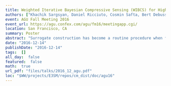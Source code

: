 ```yaml
---
title: Weighted Iterative Bayesian Compressive Sensing (WIBCS) for High Dimensional Polynomial Surrogate Construction
authors: ["Khachik Sargsyan, Daniel Ricciuto, Cosmin Safta, Bert Debusschere, Habib Najm, Peter Thornton"]
event: AGU Fall Meeting 2016
event_url: https://agu.confex.com/agu/fm16/meetingapp.cgi/
location: San Francisco, CA
summary: Poster
abstract: "Surrogate construction has become a routine procedure when facing computationally intensive studies requiring multiple evaluations of complex models. In particular, surrogate models, otherwise called emulators or response surfaces, replace complex models in uncertainty quantification (UQ) studies, including uncertainty propagation (forward UQ) and parameter estimation (inverse UQ).<br><br>Further, surrogates based on Polynomial Chaos (PC) expansions are especially convenient for forward UQ and global sensitivity analysis, also known as variance-based decomposition. However, the PC surrogate construction strongly suffers from the curse of dimensionality. With a large number of input parameters, the number of model simulations required for accurate surrogate construction is prohibitively large. Relatedly, non-adaptive PC expansions typically include infeasibly large number of basis terms far exceeding the number of available model evaluations.<br><br>We develop Weighted Iterative Bayesian Compressive Sensing (WIBCS) algorithm for adaptive basis growth and PC surrogate construction leading to a sparse, high-dimensional PC surrogate with a very few model evaluations. The surrogate is then readily employed for global sensitivity analysis leading to further dimensionality reduction. Besides numerical tests, we demonstrate the construction on the example of Accelerated Climate Model for Energy (ACME) Land Model for several output QoIs at nearly 100 FLUXNET sites covering multiple plant functional types and climates, varying 65 input parameters over broad ranges of possible values.<br><br>This work is supported by the U.S. Department of Energy, Office of Science,<br>Biological and Environmental Research, Accelerated Climate Modeling for Energy (ACME) project.<br>Sandia National Laboratories is a multi-program laboratory managed and operated by Sandia Corporation,<br>a wholly owned subsidiary of Lockheed Martin Corporation, for the U.S. Department of Energy's National<br>Nuclear Security Administration under contract DE-AC04-94AL85000.<br><br><br><br>"
date: "2016-12-14"
publishDate: "2016-12-14"
tags:  []
all_day:  false
featured:  false
math:  true
url_pdf: "files/talks/2016_12_agu.pdf"
loc: "$WW/projects/E3SM/repos/cm_dist/doc/agu16"
---
```

